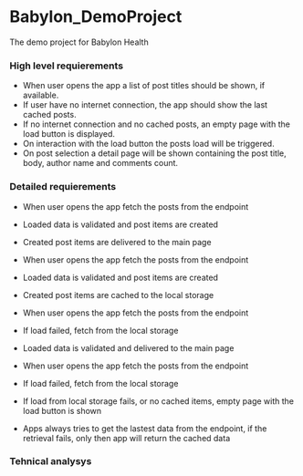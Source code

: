 # Babylon_DemoProject
The demo project for Babylon Health

### High level requierements
  - When user opens the app a list of post titles should be shown, if available.
  - If user have no internet connection, the app should show the last cached posts.
  - If no internet connection and no cached posts, an empty page with the load button is displayed.
  - On interaction with the load button the posts load will be triggered.
  - On post selection a detail page will be shown containing the post title, body, author name and comments count.
  
### Detailed requierements
  - When user opens the app fetch the posts from the endpoint
  - Loaded data is validated and post items are created
  - Created post items are delivered to the main page
  
  - When user opens the app fetch the posts from the endpoint
  - Loaded data is validated and post items are created
  - Created post items are cached to the local storage
 
  - When user opens the app fetch the posts from the endpoint
  - If load failed, fetch from the local storage
  - Loaded data is validated and delivered to the main page
  
  - When user opens the app fetch the posts from the endpoint
  - If load failed, fetch from the local storage
  - If load from local storage fails, or no cached items, empty page with the load button is shown
  
  - Apps always tries to get the lastest data from the endpoint, if the retrieval fails,
    only then app will return the cached data
  
 ### Tehnical analysys
 

  
